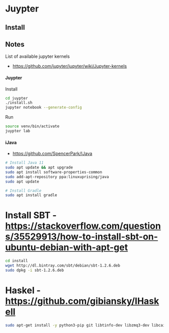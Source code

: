 # Juypter

## Install

## Notes

List of available jupyter kernels
- https://github.com/jupyter/jupyter/wiki/Jupyter-kernels

#### Juypter
Install
```bash
cd juypter
./install.sh
jupyter notebook --generate-config
```
Run
```bash
source venv/bin/activate
juypter lab
```


#### iJava
- https://github.com/SpencerPark/IJava
```bash
# Install Java 11
sudo apt update && apt upgrade
sudo apt install software-properties-common
sudo add-apt-repository ppa:linuxuprising/java
sudo apt update

# Install Gradle
sudo apt install gradle
```

# Install SBT - https://stackoverflow.com/questions/35529913/how-to-install-sbt-on-ubuntu-debian-with-apt-get
```bash
cd install
wget http://dl.bintray.com/sbt/debian/sbt-1.2.6.deb 
sudo dpkg -i sbt-1.2.6.deb 
```


# Haskel - https://github.com/gibiansky/IHaskell
```bash
sudo apt-get install -y python3-pip git libtinfo-dev libzmq3-dev libcairo2-dev libpango1.0-dev libmagic-dev libblas-dev liblapack-dev
```